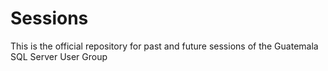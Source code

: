 # Sessions
This is the official repository for past and future sessions of the Guatemala SQL Server User Group
